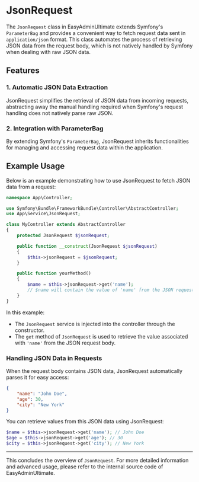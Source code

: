 # JsonRequest

The `JsonRequest` class in EasyAdminUltimate extends Symfony's `ParameterBag` and provides a convenient way to fetch request data sent in `application/json` format. This class automates the process of retrieving JSON data from the request body, which is not natively handled by Symfony when dealing with raw JSON data.

## Features

### 1. Automatic JSON Data Extraction
JsonRequest simplifies the retrieval of JSON data from incoming requests, abstracting away the manual handling required when Symfony's request handling does not natively parse raw JSON.

### 2. Integration with ParameterBag
By extending Symfony's `ParameterBag`, JsonRequest inherits functionalities for managing and accessing request data within the application.

## Example Usage

Below is an example demonstrating how to use JsonRequest to fetch JSON data from a request:

```php
namespace App\Controller;

use Symfony\Bundle\FrameworkBundle\Controller\AbstractController;
use App\Service\JsonRequest;

class MyController extends AbstractController
{
    protected JsonRequest $jsonRequest;

    public function __construct(JsonRequest $jsonRequest)
    {
        $this->jsonRequest = $jsonRequest;
    }

    public function yourMethod()
    {
        $name = $this->jsonRequest->get('name');
        // $name will contain the value of 'name' from the JSON request body
    }
}
```

In this example:
- The `JsonRequest` service is injected into the controller through the constructor.
- The `get` method of `JsonRequest` is used to retrieve the value associated with `'name'` from the JSON request body.

### Handling JSON Data in Requests

When the request body contains JSON data, JsonRequest automatically parses it for easy access:

```json
{
    "name": "John Doe",
    "age": 30,
    "city": "New York"
}
```

You can retrieve values from this JSON data using JsonRequest:

```php
$name = $this->jsonRequest->get('name'); // John Doe
$age = $this->jsonRequest->get('age'); // 30
$city = $this->jsonRequest->get('city'); // New York
```

---

This concludes the overview of `JsonRequest`. For more detailed information and advanced usage, please refer to the internal source code of EasyAdminUltimate.